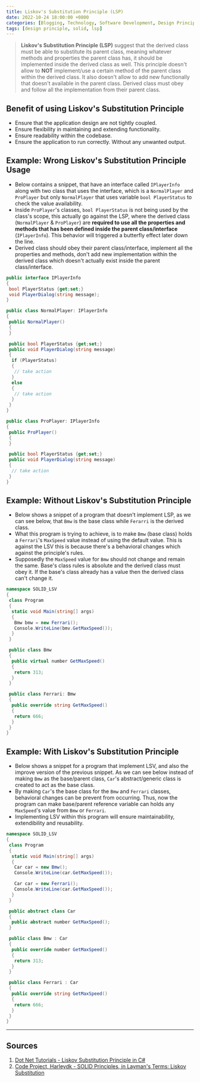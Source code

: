 ```yaml
---
title: Liskov's Substitution Principle (LSP)
date: 2022-10-24 18:00:00 +0800
categories: [Blogging, Technology, Software Development, Design Principle, SOLID]
tags: [design principle, solid, lsp]
---
```


> **Liskov's Substitution Principle (LSP)** suggest that the derived class must be able to substitute its parent class, meaning whatever methods and properties the parent class has, it should be implemented inside the derived class as well. This principle doesn't allow to **NOT** implement/use a certain method of the parent class within the derived class. It also doesn't allow to add new functionally that doesn't available in the parent class. Derived class must obey and follow all the implementation from their parent class.

## Benefit of using Liskov's Substitution Principle

- Ensure that the application design are not tightly coupled.
- Ensure flexibility in maintaining and extending functionality.
- Ensure readability within the codebase.
- Ensure the application to run correctly. Without any unwanted output.

## Example: Wrong Liskov's Substitution Principle Usage

- Below contains a snippet, that have an interface called `IPlayerInfo` along with two class that uses the interface, which is a `NormalPlayer` and `ProPlayer` but only `NormalPlayer` that uses variable `bool PlayerStatus` to check the value availability.
- Inside `ProPlayer`'s classes, `bool PlayerStatus` is not being used by the class's scope, this actually go against the LSP, where the derived class (`NormalPlayer` & `ProPlayer`) are **required to use all the properties and methods that has been defined inside the parent class/interface** (`IPlayerInfo`). This behavior will triggered a butterfly effect later down the line.
- Derived class should obey their parent class/interface, implement all the properties and methods, don't add new implementation within the derived class which doesn't actually exist inside the parent class/interface.

```c#
public interface IPlayerInfo
{
 bool PlayerStatus {get;set;}
 void PlayerDialog(string message);
}

public class NormalPlayer: IPlayerInfo
{
 public NormalPlayer()
 {
 }

 public bool PlayerStatus {get;set;}
 public void PlayerDialog(string message)
 {
  if (PlayerStatus)
  {
   // take action
  } 
  else 
  {
   // take action
  }
 }
}

public class ProPlayer: IPlayerInfo
{
 public ProPlayer()
 {
 }

 public bool PlayerStatus {get;set;}
 public void PlayerDialog(string message)
 {
  // take action
 }
}
```

## Example: Without Liskov's Substitution Principle

- Below shows a snippet of a program that doesn't implement LSP, as we can see below, that `Bmw` is the base class while `Ferarri` is the derived class.
- What this program is trying to achieve, is to make `Bmw` (base class) holds a `Ferrari`'s `MaxSpeed` value  instead of using the default value. This is against the LSV this is because there's a behavioral changes which against the principle's rules.
- Supposedly the `MaxSpeed` value for `Bmw` should not change and remain the same. Base's class rules is absolute and the derived class must obey it. If the base's class already has a value then the derived class can't change it.

```c#
namespace SOLID_LSV
{
 class Program
 {
  static void Main(string[] args)
  {
   Bmw bmw = new Ferrari();
   Console.WriteLine(bmv.GetMaxSpeed());
  }
 }

 public class Bmw
 {
  public virtual number GetMaxSpeed()
  {
   return 313;
  }
 }

 public class Ferrari: Bmw
 {
  public override string GetMaxSpeed()
  {
   return 666;
  }
 }
}
```

## Example: With Liskov's Substitution Principle

- Below shows a snippet for a program that implement LSV, and also the improve version of the previous snippet. As we can see below instead of making `Bmw` as the base/parent class, `Car`'s abstract/generic class is created to act as the base class.
- By making `Car`'s the base class for the `Bmw` and `Ferrari` classes, behavioral changes can be prevent from occurring. Thus, now the program can make base/parent reference variable can holds any `MaxSpeed`'s value from `Bmw` or `Ferrari`.
- Implementing LSV within this program will ensure maintainability, extendibility and reusability.

```c#
namespace SOLID_LSV
{
 class Program
 {
  static void Main(string[] args)
  {
   Car car = new Bmw();
   Console.WriteLine(car.GetMaxSpeed());

   Car car = new Ferrari();
   Console.WriteLine(car.GetMaxSpeed());
  }
 }

 public abstract class Car
 {
  public abstract number GetMaxSpeed();
 }

 public class Bmw : Car
 {
  public override number GetMaxSpeed()
  {
   return 313;
  }
 }

 public class Ferrari : Car
 {
  public override string GetMaxSpeed()
  {
   return 666;
  }
 }
}
```

---

## Sources

1. [Dot Net Tutorials - Liskov Substitution Principle in C#](https://dotnettutorials.net/lesson/liskov-substitution-principle/)
2. [Code Project, Harleydk - SOLID Principles, in Layman's Terms: Liskov Substitution](https://www.codeproject.com/Articles/724237/SOLID-Principles-in-Laymans-Terms-Liskov-Substitut)
